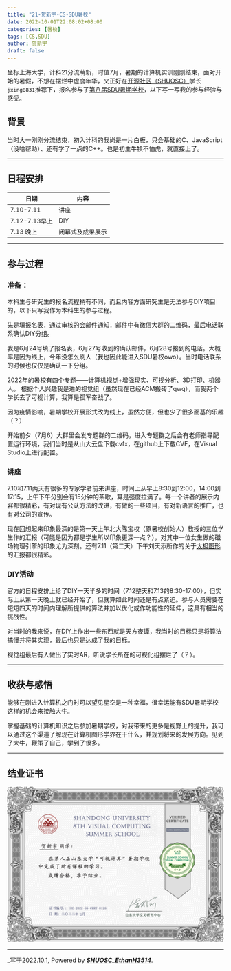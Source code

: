 ```yaml
---
title: "21-贺新宇-CS-SDU暑校"
date: 2022-10-01T22:08:02+08:00
categories: [暑校]
tags: [CS,SDU]
author: 贺新宇
draft: false
---
```


坐标上海大学，计科21分流萌新，时值7月，暑期的计算机实训刚刚结束，面对开始的暑假，不想在摆烂中虚度年华，又正好在[开源社区（SHUOSC）](https://github.com/shuosc)学长`jxing0831`推荐下，报名参与了[第八届SDU暑期学校](http://irc.cs.sdu.edu.cn/2022-summer-school/index.html#date)，以下写一写我的参与经验与感受。
## 背景
当时大一刚刚分流结束，初入计科的我尚是一片白板，只会基础的C、JavaScript（没啥帮助）、还有学了一点的C++。也是初生牛犊不怕虎，就直接上了。

---

## 日程安排
| 日期 | 内容 |
| --- | --- |
| 7.10-7.11 | 讲座 |
| 7.12-7.13早上 | DIY |
| 7.13 晚上 | 闭幕式及成果展示 |


---

## 参与过程
### 准备：
本科生与研究生的报名流程稍有不同，而且内容方面研究生是无法参与DIY项目的，以下只写我作为本科生的参与过程。

先是填报名表，通过审核的会邮件通知，邮件中有微信大群的二维码，最后电话联系确认DIY分组。

我是6月24号填了报名表，6月27号收到的确认邮件，6月28号接到的电话。大概率是因为线上，今年没怎么刷人（我也因此能进入SDU暑校owo）。当时电话联系的时候也仅仅是确认一下分组。

2022年的暑校有四个专题——计算机视觉+增强现实、可视分析、3D打印、机器人。
根据个人兴趣我是进的视觉组（虽然现在已经ACM搬砖了qwq），而我两个学长去了可视计算，我算是孤军奋战了。

因为疫情影响，暑期学校开展形式改为线上，虽然方便，但也少了很多面基的乐趣（？）

开始前夕（7月6）大群里会发专题群的二维码，进入专题群之后会有老师指导配置运行环境，我们当时是从山大云盘下载cvfx，在github上下载CVF，在Visual Studio上进行配置。

### 讲座
7.10和7.11两天有很多的专家学者前来讲座，时间上从早上8:30到12:00，14:00到17:15，上午下午分别会有15分钟的茶歇，算是强度拉满了。每一个讲者的展示内容都很精彩，有对现有公认方法的改进，有做的一些项目，有对新语言的推广，也有对公司的宣传。

现在回想起来印象最深的是第一天上午北大陈宝权（原暑校创始人）教授的三位学生作的汇报（可能是因为都是学生所以印象更深一点？），对其中一位女生做的磁场物理引擎的印象尤为深刻。还有7.11（第二天）下午刘天添所作的关于[太极图形](https://taichi-graphics.com/)的汇报都很精彩。

### DIY活动
官方的日程安排上给了DIY一天半多的时间（7.12整天和7.13的8:30-17:00），但实际上从第一天晚上就已经开始了，但就算如此时间还是有点紧迫。参与人员需要在短短四天的时间内理解所提供的算法并加以优化或作功能性的延伸，这具有相当的挑战性。

对当时的我来说，在DIY上作出一些东西就是天方夜谭，我当时的目标只是将算法搞懂并将其实现，最后也只是达成了我的目标。

视觉组最后有人做出了实时AR，听说学长所在的可视化组摆烂了（？）。

---

## 收获与感悟
能够在刚进入计算机之门时可以望见星空是一种幸福，很幸运能有SDU暑期学校这样的机会来接触大牛。

掌握基础的计算机知识之后参加暑期学校，对我带来的更多是视野上的提升，我可以通过这个渠道了解现在计算机图形学界在干什么，并规划将来的发展方向。见到了大牛，鞭策了自己，学到了很多。

---

## 结业证书
![21-贺新宇-CS-SDU暑期学校毕业证书](https://github.com/EthanH3514/photo_save/blob/main/SDU%E6%9A%91%E6%9C%9F%E5%AD%A6%E6%A0%A1%E8%AF%81%E4%B9%A6.png?raw=true)

---

_写于2022.10.1, Powered by [_**SHUOSC_EthanH3514**_](https://github.com/EthanH3514).
